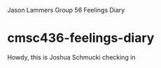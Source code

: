 Jason Lammers Group 56 Feelings Diary
# cmsc436-feelings-diary

Howdy, this is Joshua Schmucki checking in